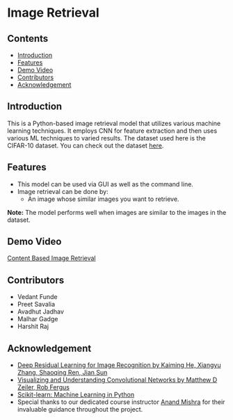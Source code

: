 # Image Retrieval

## Contents
- [Introduction](https://github.com/vedantfunde/supreme-giggle/blob/main/README.md#introduction)
- [Features](https://github.com/vedantfunde/supreme-giggle/blob/main/README.md#features)
- [Demo Video](https://github.com/vedantfunde/supreme-giggle/blob/main/README.md#demo-video)
- [Contributors](https://github.com/vedantfunde/supreme-giggle/blob/main/README.md#contributors)
- [Acknowledgement](https://github.com/vedantfunde/supreme-giggle/blob/main/README.md#acknowledgement)

## Introduction
This is a Python-based image retrieval model that utilizes various machine learning techniques. It employs CNN for feature extraction and then uses various ML techniques to varied results. The dataset used here is the CIFAR-10 dataset. You can check out the dataset [here](https://www.cs.toronto.edu/~kriz/cifar.html).

## Features
- This model can be used via GUI as well as the command line.
- Image retrieval can be done by:
  - An image whose similar images you want to retrieve.

**Note:** The model performs well when images are similar to the images in the dataset.

## Demo Video
[Content Based Image Retrieval](https://www.youtube.com/watch?v=4b2MZ7c-kzU)

## Contributors
- Vedant Funde
- Preet Savalia
- Avadhut Jadhav
- Malhar Gadge
- Harshit Raj

## Acknowledgement
- [Deep Residual Learning for Image Recognition by Kaiming He, Xiangyu Zhang, Shaoqing Ren, Jian Sun](https://arxiv.org/abs/1512.03385)
- [Visualizing and Understanding Convolutional Networks by Matthew D Zeiler, Rob Fergus](https://arxiv.org/abs/1311.2901)
- [Scikit-learn: Machine Learning in Python](https://arxiv.org/abs/1201.0490)
- Special thanks to our dedicated course instructor [Anand Mishra](https://anandmishra22.github.io/) for their invaluable guidance throughout the project.
